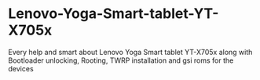 # Lenovo-Yoga-Smart-tablet-YT-X705x
Every help and smart about Lenovo Yoga Smart tablet YT-X705x along with Bootloader unlocking, Rooting, TWRP installation and gsi roms for the devices
